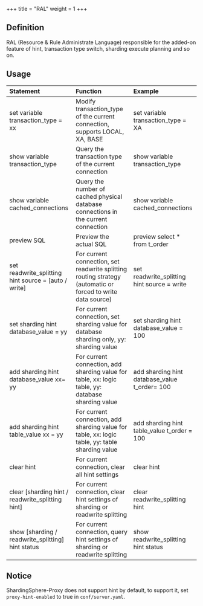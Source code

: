 +++
title = "RAL"
weight = 1
+++

## Definition

RAL (Resource & Rule Administrate Language) responsible for the added-on feature of hint, transaction type switch, sharding execute planning and so on.

## Usage

| Statement                                          | Function                                                                                                   | Example                                       |
|:---------------------------------------------------|:-----------------------------------------------------------------------------------------------------------|:----------------------------------------------|
|set variable transaction_type = xx                  | Modify transaction_type of the current connection, supports LOCAL, XA, BASE                                | set variable transaction_type = XA            |
|show variable transaction_type                      | Query the transaction type of the current connection                                                       | show variable transaction_type                |
|show variable cached_connections                    | Query the number of cached physical database connections in the current connection                         | show variable cached_connections              |
|preview SQL                                         | Preview the actual SQL                                                                                     | preview select * from t_order                 |
|set readwrite_splitting hint source = [auto / write]| For current connection, set readwrite splitting routing strategy (automatic or forced to write data source)| set readwrite_splitting hint source = write   |
|set sharding hint database_value = yy               | For current connection, set sharding value for database sharding only, yy: sharding value                  | set sharding hint database_value = 100        |
|add sharding hint database_value xx= yy             | For current connection, add sharding value for table, xx: logic table, yy: database sharding value         | add sharding hint database_value t_order= 100 |
|add sharding hint table_value xx = yy               | For current connection, add sharding value for table, xx: logic table, yy: table sharding value            | add sharding hint table_value t_order = 100   |
|clear hint                                          | For current connection, clear all hint settings                                                            | clear hint                                    |
|clear [sharding hint / readwrite_splitting hint]    | For current connection, clear hint settings of sharding or readwrite splitting                             | clear readwrite_splitting hint                |
|show [sharding / readwrite_splitting] hint status   | For current connection, query hint settings of sharding or readwrite splitting                             | show readwrite_splitting hint status          |

## Notice

ShardingSphere-Proxy does not support hint by default, to support it, set `proxy-hint-enabled` to true in `conf/server.yaml`.
